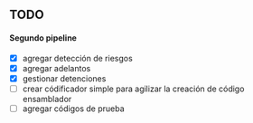 ## TODO

#### Segundo pipeline

 *[x] agregar detección de riesgos
 *[x] agregar adelantos
 *[x] gestionar detenciones
 *[ ] crear códificador simple para agilizar la creación de código ensamblador
 *[ ] agregar códigos de prueba

